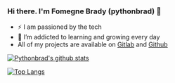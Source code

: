 ### Hi there. I'm Fomegne Brady (pythonbrad) 👋

<!--
**pythonbrad/pythonbrad** is a ✨ _special_ ✨ repository because its `README.md` (this file) appears on your GitHub profile.
-->

- :zap: I am passioned by the tech
- 🌱 I’m addicted to learning and growing every day
- All of my projects are available on [Gitlab](https://gitlab.com/pythonbrad) and [Github](https://github.com/pythonbrad)
  
[![Pythonbrad's github stats](https://github-readme-stats.vercel.app/api?username=pythonbrad&count_private=true&show_icons=true&theme=radical&hide_rank=false)](https://github.com/pythonbrad/github-readme-stats)

[![Top Langs](https://github-readme-stats.vercel.app/api/top-langs/?username=pythonbrad)](https://github.com/pythonbrad/github-readme-stats)
